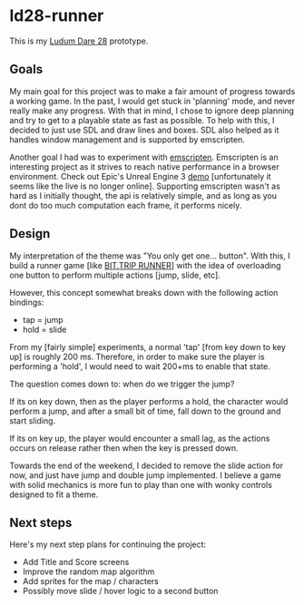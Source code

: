 ld28-runner
====================

This is my [Ludum Dare 28](http://www.ludumdare.com/compo/ludum-dare-28/) prototype.

Goals
----------
My main goal for this project was to make a fair amount of progress towards a working game. In the
past, I would get stuck in 'planning' mode, and never really make any progress. With that in mind, I
chose to ignore deep planning and try to get to a playable state as fast as possible. To help with
this, I decided to just use SDL and draw lines and boxes. SDL also helped as it handles window
management and is supported by emscripten.

Another goal I had was to experiment with [emscripten](https://github.com/kripken/emscripten).
Emscripten is an interesting project as it strives to reach native performance in a browser
environment. Check out Epic's Unreal Engine 3 [demo](https://www.youtube.com/watch?v=BV32Cs_CMqo)
[unfortunately it seems like the live is no longer online]. Supporting emscripten wasn't as hard as
I initially thought, the api is relatively simple, and as long as you dont do too much computation
each frame, it performs nicely.


Design
----------
My interpretation of the theme was "You only get one... button".  With this, I build a runner game
\[like [BIT.TRIP RUNNER](http://bittripgame.com/bittrip-runner.html)\] with the idea of overloading
one button to perform multiple actions \[jump, slide, etc\].

However, this concept somewhat breaks down with the following action bindings:

- tap = jump
- hold = slide

From my [fairly simple] experiments, a normal 'tap' [from key down to key up] is roughly
200 ms. Therefore, in order to make sure the player is performing a 'hold', I would need to wait
200+ms to enable that state.

The question comes down to: when do we trigger the jump?

If its on key down, then as the player performs a hold, the character would perform a jump, and
after a small bit of time, fall down to the ground and start sliding.

If its on key up, the player would encounter a small lag, as the actions occurs on release rather
then when the key is pressed down.

Towards the end of the weekend, I decided to remove the slide action for now, and just have jump and
double jump implemented. I believe a game with solid mechanics is more fun to play than one with
wonky controls designed to fit a theme.


Next steps
----------
Here's my next step plans for continuing the project:

- Add Title and Score screens
- Improve the random map algorithm
- Add sprites for the map / characters
- Possibly move slide / hover logic to a second button
